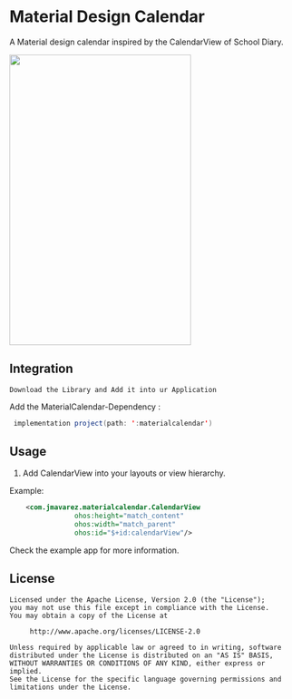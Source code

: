 # Material Design Calendar
A Material design calendar inspired by the CalendarView of School Diary.
<p>
	<image src = "https://github.com/yashwanth-mamilla/assessment/blob/yashwanth/HarmonyOS/Libraries/MaterialCalendar/Material%20Calendar.png" width = 320 height = 512)/>
</p>

## Integration
	Download the Library and Add it into ur Application
Add the MaterialCalendar-Dependency :
```java
 implementation project(path: ':materialcalendar')
```

## Usage
 1. Add CalendarView into your layouts or view hierarchy.

Example:

```xml
    <com.jmavarez.materialcalendar.CalendarView
                ohos:height="match_content"
                ohos:width="match_parent"
                ohos:id="$+id:calendarView"/>
```
Check the example app for more information.

## License

	Licensed under the Apache License, Version 2.0 (the "License");
	you may not use this file except in compliance with the License.
	You may obtain a copy of the License at

		 http://www.apache.org/licenses/LICENSE-2.0

	Unless required by applicable law or agreed to in writing, software
	distributed under the License is distributed on an "AS IS" BASIS,
	WITHOUT WARRANTIES OR CONDITIONS OF ANY KIND, either express or implied.
	See the License for the specific language governing permissions and
	limitations under the License.
